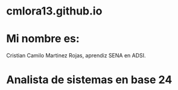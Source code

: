 # cmlora13.github.io
# Mi nombre es:
Cristian Camilo Martinez Rojas, 
aprendiz SENA en ADSI.
# Analista de sistemas en base 24
